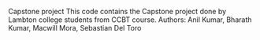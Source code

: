 Capstone project
This code contains the Capstone project done by Lambton college students from CCBT course.
Authors: Anil Kumar, Bharath Kumar, Macwill Mora, Sebastian Del Toro
